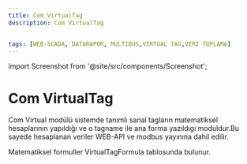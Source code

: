 ```yaml
---
title: Com VirtualTag
description: Com VirtualTag


tags: [WEB-SCADA, DATARAPOR, MULTIBUS,VIRTUAL TAG,VERI TOPLAMA]
---
```



import Screenshot from '@site/src/components/Screenshot';

# Com VirtualTag


Com Virtual modülü  sistemde tanımlı sanal tagların matematiksel hesaplarının yapıldığı ve o tagname ile ana forma yazıldıgı moduldur.Bu sayede hesaplanan veriler WEB-API ve  modbus yayınına dahil edilir.




<Screenshot url='/img/conf10.png' />
 
Matematiksel formuller VirtualTagFormula tablosunda bulunur.


 <Screenshot url='/img/conf9.png' />